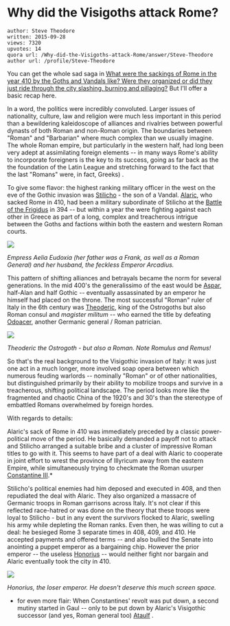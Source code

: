 # Why did the Visigoths attack Rome?

	author: Steve Theodore
	written: 2015-09-28
	views: 7320
	upvotes: 14
	quora url: /Why-did-the-Visigoths-attack-Rome/answer/Steve-Theodore
	author url: /profile/Steve-Theodore


You can get the whole sad saga in [What were the sackings of Rome in the year 410 by the Goths and Vandals like? Were they organized or did they just ride through the city slashing, burning and pillaging?](https://www.quora.com/What-were-the-sackings-of-Rome-in-the-year-410-by-the-Goths-and-Vandals-like-Were-they-organized-or-did-they-just-ride-through-the-city-slashing-burning-and-pillaging) But I'll offer a basic recap here.

In a word, the politics were incredibly convoluted. Larger issues of nationality, culture, law and religion were much less important in this period than a bewildering kaleidoscope of alliances and rivalries between powerful dynasts of both Roman and non-Roman origin. The boundaries between "Roman" and "Barbarian" where much complex than we usually imagine. The whole Roman empire, but particularly in the western half, had long been very adept at assimilating foreign elements -- in many ways Rome's ability to incorporate foreigners is the key to its success, going as far back as the the foundation of the Latin League and stretching forward to the fact that the last "Romans" were, in fact, Greeks) . 

To give some flavor: the highest ranking military officer in the west on the eve of the Gothic invasion was [Stilicho](https://en.wikipedia.org/wiki/Stilicho) - the son of a Vandal. [Alaric](https://en.wikipedia.org/wiki/Alaric_I), who sacked Rome in 410, had been a military subordinate of Stilicho at the [Battle of the Frigidus](https://en.wikipedia.org/wiki/Battle_of_the_Frigidus) in 394 -- but within a year the were fighting against each other in Greece as part of a long, complex and treacherous intrigue between the Goths and factions within both the eastern and western Roman courts. 



![](https://qph.fs.quoracdn.net/main-qimg-19a5f80ff01664d59cf150624bdcfd7f)

_Empress Aelia Eudoxia (her father was a Frank, as well as a Roman General) and her husband, the feckless Emperor Arcadius._ 

This pattern of shifting alliances and betrayals became the norm for several generations. In the mid 400's the generalissimo of the east would be [Aspar](https://en.wikipedia.org/wiki/Aspar), half-Alan and half Gothic -- eventually assassinated by an emperor he himself had placed on the throne. The most successful "Roman" ruler of Italy in the 6th century was [Theoderic](http://Theoderic), king of the Ostrogoths but also Roman consul and _magister militum_  -- who earned the title by defeating [Odoacer](https://en.wikipedia.org/wiki/Odoacer), another Germanic general / Roman patrician. 



![](https://qph.fs.quoracdn.net/main-qimg-0dbd027847ee7b4dcff8f09804fb22e5)

_Theoderic the Ostrogoth - but also a Roman. Note Romulus and Remus!_ 

So that's the real background to the Visigothic invasion of Italy: it was just one act in a much longer, more involved soap opera between which numerous feuding warlords -- nominally "Roman" or of other nationalities, but distinguished primarily by their ability to mobilize troops and survive in a treacherous, shifting political landscape. The period looks more like the fragmented and chaotic China of the 1920's and 30's than the stereotype of embattled Romans overwhelmed by foreign hordes.

With regards to details:

Alaric's sack of Rome in 410 was immediately preceded by a classic power-political move of the period. He basically demanded a payoff not to attack and Stilicho arranged a suitable bribe and a cluster of impressive Roman titles to go with it. This seems to have part of a deal with Alaric to cooperate in joint effort to wrest the province of Illyricum away from the eastern Empire, while simultaneously trying to checkmate the Roman usurper [Constantine III](https://en.wikipedia.org/wiki/Constantine_III_(western_emperor)).* 


 Stilicho's political enemies had him deposed and executed in 408, and then repudiated the deal with Alaric. They also organized a massacre of Germanic troops in Roman garrisons across Italy. It's not clear if this reflected race-hatred or was done on the theory that these troops were loyal to Stilicho - but in any event the survivors flocked to Alaric, swelling his army while depleting the Roman ranks. Even then, he was willing to cut a deal: he besieged Rome 3 separate times in 408, 409, and 410. He accepted payments and offered terms -- and also bullied the Senate into anointing a puppet emperor as a bargaining chip. However the prior emperor -- the useless [Honorius](https://en.wikipedia.org/wiki/Honorius_(emperor)) -- would neither fight nor bargain and Alaric eventually took the city in 410.



![](https://qph.fs.quoracdn.net/main-qimg-79b6e1474677a80608513b27c4e4af48)

_Honorius, the loser emperor. He doesn't deserve this much screen space._ 


* for even more flair: When Constantines' revolt was put down, a second mutiny started in Gaul -- only to be put down by Alaric's Visigothic successor (and yes, Roman general too) [Ataulf](https://en.wikipedia.org/wiki/Ataulf) .

